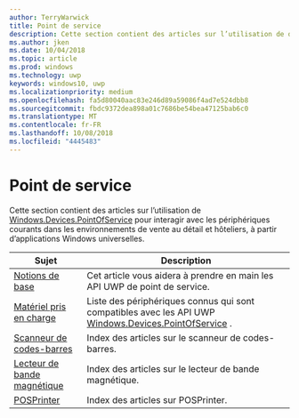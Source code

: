 ```yaml
---
author: TerryWarwick
title: Point de service
description: Cette section contient des articles sur l’utilisation de diverses fonctionnalités de l’espace de noms de point de vente.
ms.author: jken
ms.date: 10/04/2018
ms.topic: article
ms.prod: windows
ms.technology: uwp
keywords: windows10, uwp
ms.localizationpriority: medium
ms.openlocfilehash: fa5d80040aac83e246d89a59086f4ad7e524dbb8
ms.sourcegitcommit: fbdc9372dea898a01c7686be54bea47125bab6c0
ms.translationtype: MT
ms.contentlocale: fr-FR
ms.lasthandoff: 10/08/2018
ms.locfileid: "4445483"
---
```

# <a name="point-of-service"></a>Point de service
Cette section contient des articles sur l’utilisation de [Windows.Devices.PointOfService](https://docs.microsoft.com/uwp/api/windows.devices.pointofservice) pour interagir avec les périphériques courants dans les environnements de vente au détail et hôteliers, à partir d’applications Windows universelles.

| Sujet | Description |
|------|------------|
| [Notions de base](pos-basics.md) | Cet article vous aidera à prendre en main les API UWP de point de service. |
| [Matériel pris en charge](pos-device-support.md) | Liste des périphériques connus qui sont compatibles avec les API UWP [Windows.Devices.PointOfService](https://aka.ms/pointofservice-api) . |
| [Scanneur de codes-barres](pos-barcodescanner.md) | Index des articles sur le scanneur de codes-barres. |
| [Lecteur de bande magnétique](pos-magnetic-stripe-reader.md) | Index des articles sur le lecteur de bande magnétique.
| [POSPrinter](pos-printer.md) | Index des articles sur POSPrinter. |